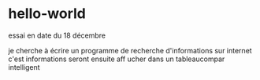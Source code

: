 # hello-world
essai en date du 18 décembre

je cherche à écrire un programme de recherche  d'informations sur internet c'est informations seront ensuite aff ucher dans un tableaucompar intelligent
